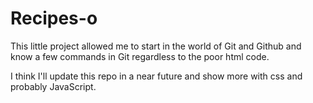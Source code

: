 # Recipes-o

This little project allowed me to start in the world of Git and Github and know a few commands in Git regardless to the poor html code.

I think I'll update this repo in a near future and show more with css and probably JavaScript.